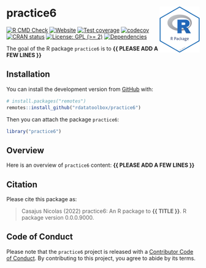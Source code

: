 
<!-- README.md is generated from README.Rmd. Please edit that file -->

# practice6 <img src="man/figures/package-sticker.png" align="right" style="float:right; height:120px;"/>

<!-- badges: start -->

[![R CMD
Check](https://github.com/rdatatoolbox/practice6/actions/workflows/R-CMD-check.yaml/badge.svg)](https://github.com/rdatatoolbox/practice6/actions/workflows/R-CMD-check.yaml)
[![Website](https://github.com/rdatatoolbox/practice6/actions/workflows/pkgdown.yaml/badge.svg)](https://github.com/rdatatoolbox/practice6/actions/workflows/pkgdown.yaml)
[![Test
coverage](https://github.com/rdatatoolbox/practice6/actions/workflows/test-coverage.yaml/badge.svg)](https://github.com/rdatatoolbox/practice6/actions/workflows/test-coverage.yaml)
[![codecov](https://codecov.io/gh/rdatatoolbox/practice6/branch/main/graph/badge.svg)](https://codecov.io/gh/rdatatoolbox/practice6)
[![CRAN
status](https://www.r-pkg.org/badges/version/practice6)](https://CRAN.R-project.org/package=practice6)
[![License: GPL (\>=
2)](https://img.shields.io/badge/License-GPL%20%28%3E%3D%202%29-blue.svg)](https://choosealicense.com/licenses/gpl-2.0/)
[![Dependencies](https://img.shields.io/badge/dependencies-0/0-brightgreen?style=flat)](#)
<!-- badges: end -->

The goal of the R package `practice6` is to **{{ PLEASE ADD A FEW LINES
}}**

## Installation

You can install the development version from
[GitHub](https://github.com/) with:

``` r
# install.packages("remotes")
remotes::install_github("rdatatoolbox/practice6")
```

Then you can attach the package `practice6`:

``` r
library("practice6")
```

## Overview

Here is an overview of `practice6` content: **{{ PLEASE ADD A FEW LINES
}}**

## Citation

Please cite this package as:

> Casajus Nicolas (2022) practice6: An R package to **{{ TITLE }}**. R
> package version 0.0.0.9000.

## Code of Conduct

Please note that the `practice6` project is released with a [Contributor
Code of
Conduct](https://contributor-covenant.org/version/2/0/CODE_OF_CONDUCT.html).
By contributing to this project, you agree to abide by its terms.
